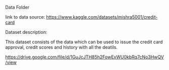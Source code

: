 Data Folder

link to data source:  https://www.kaggle.com/datasets/mishra5001/credit-card 

Dataset description:

This dataset consists of the data which can be used to issue the credit card approval, credit scores and history with all the deatils.

https://drive.google.com/file/d/1GuJcJTH85h2FowExWU0kbRq7cNo3HwQV/view
